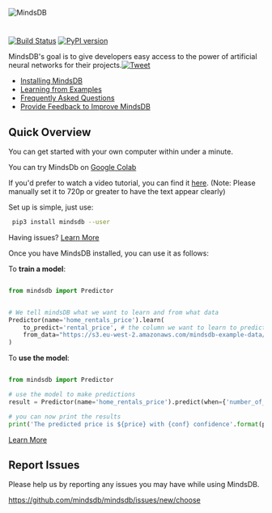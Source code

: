 
![MindsDB](https://raw.githubusercontent.com/mindsdb/mindsdb/master/assets/logo_gh.png "MindsDB")
#

[![Build Status](https://travis-ci.org/mindsdb/mindsdb.svg?branch=master)](https://travis-ci.org/mindsdb/mindsdb)
[![PyPI version](https://badge.fury.io/py/mindsdb.svg)](https://badge.fury.io/py/mindsdb)

MindsDB's goal is to give developers easy access to the power of artificial neural networks for their projects.[![Tweet](https://img.shields.io/twitter/url/http/shields.io.svg?style=social)](https://twitter.com/intent/tweet?text=Machine%20Learning%20in%20one%20line%20of%20code%21&url=https://www.mindsdb.com&via=mindsdb&hashtags=ai,ml,machine_learning,neural_networks)

* [Installing MindsDB](https://mindsdb.github.io/mindsdb/docs/installing-mindsdb)
* [Learning from Examples](https://mindsdb.github.io/mindsdb/docs/basic-mindsdb)
* [Frequently Asked Questions](https://mindsdb.github.io/mindsdb/docs/faq)
* [Provide Feedback to Improve MindsDB](https://mindsdb.typeform.com/to/c3CEtj)


## Quick Overview

You can get started with your own computer within under a minute.

You can try MindsDb on [Google Colab](https://colab.research.google.com/drive/1qsIkMeAQFE-MOEANd1c6KMyT44OnycSb)

If you'd prefer to watch a video tutorial, you can find it [here](https://www.youtube.com/watch?v=a49CvkoOdfY). (Note: Please manually set it to 720p or greater to have the text appear clearly)

Set up is simple, just use:

```bash
 pip3 install mindsdb --user
```

Having issues? [Learn More](https://mindsdb.github.io/mindsdb/docs/installing-mindsdb)

Once you have MindsDB installed, you can use it as follows:


To **train a model**:



```python

from mindsdb import Predictor


# We tell mindsDB what we want to learn and from what data
Predictor(name='home_rentals_price').learn(
    to_predict='rental_price', # the column we want to learn to predict given all the data in the file
    from_data="https://s3.eu-west-2.amazonaws.com/mindsdb-example-data/home_rentals.csv" # the path to the file where we can learn from, (note: can be url)
)

```


To **use the model**:


```python

from mindsdb import Predictor

# use the model to make predictions
result = Predictor(name='home_rentals_price').predict(when={'number_of_rooms': 2,'number_of_bathrooms':1, 'sqft': 1190})

# you can now print the results
print('The predicted price is ${price} with {conf} confidence'.format(price=result[0]['rental_price'], conf=result[0]['rental_price_confidence']))

```


[Learn More](https://mindsdb.github.io/mindsdb/docs/basic-mindsdb)

## Report Issues

Please help us by reporting any issues you may have while using MindsDB.

https://github.com/mindsdb/mindsdb/issues/new/choose
